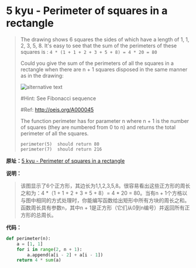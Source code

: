 # 5 kyu - Perimeter of squares in a rectangle


>The drawing shows 6 squares the sides of which have a length of 1, 1, 2, 3, 5, 8. It's easy to see that the sum of the perimeters of these squares is : `4 * (1 + 1 + 2 + 3 + 5 + 8) = 4 * 20 = 80`
>
>Could you give the sum of the perimeters of all the squares in a rectangle when there are n + 1 squares disposed in the same manner as in the drawing:
>
>![alternative text](http://i.imgur.com/EYcuB1wm.jpg)
>
>\#Hint: See Fibonacci sequence
>
>\#Ref: <http://oeis.org/A000045>
>
>The function perimeter has for parameter n where n + 1 is the number of squares (they are numbered from 0 to n) and returns the total perimeter of all the squares.
>
>```
>perimeter(5)  should return 80
>perimeter(7)  should return 216
>```



**原址：**[5 kyu - Perimeter of squares in a rectangle](<https://www.codewars.com/kata/559a28007caad2ac4e000083>)



**说明：**

> 该图显示了6个正方形，其边长为1,1,2,3,5,8。很容易看出这些正方形的周长之和为：4 *（1 + 1 + 2 + 3 + 5 + 8）= 4 * 20 = 80。当有n + 1个方格以与图中相同的方式处理时，你能编写函数给出矩形中所有方块的周长之和。函数周长具有参数n，其中n + 1是正方形（它们从0到n编号）并返回所有正方形的总周长。
>



**代码：**

```python
def perimeter(n):
    a = [1, 1]
    for i in range(2, n + 1):
        a.append(a[i - 2] + a[i - 1])
    return 4 * sum(a)
```

